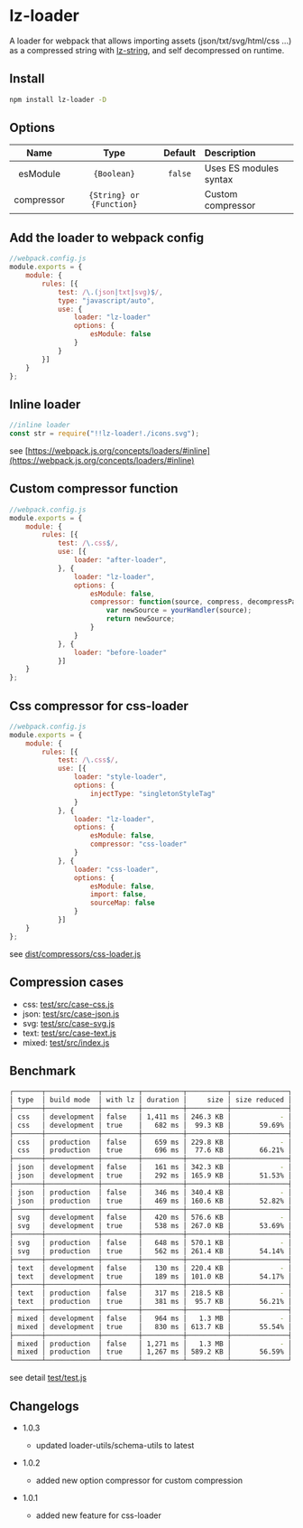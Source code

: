 # lz-loader

A loader for webpack that allows importing assets (json/txt/svg/html/css ...) as a compressed string with [lz-string](https://github.com/pieroxy/lz-string), and self decompressed on runtime.

## Install
```sh
npm install lz-loader -D
```

## Options
| Name        |       Type               | Default | Description            |
| :---------: | :----------------------: | :-----: | :--------------------- |
| esModule    | `{Boolean}`              | `false` | Uses ES modules syntax |
| compressor  | `{String} or {Function}` |         | Custom compressor      |

## Add the loader to webpack config
```js
//webpack.config.js
module.exports = {
    module: {
        rules: [{
            test: /\.(json|txt|svg)$/,
            type: "javascript/auto",
            use: {
                loader: "lz-loader"
                options: {
                    esModule: false
                }
            }
        }]
    }
};
```

## Inline loader
```js
//inline loader
const str = require("!!lz-loader!./icons.svg");
```
see [https://webpack.js.org/concepts/loaders/#inline](https://webpack.js.org/concepts/loaders/#inline)

## Custom compressor function
```js
//webpack.config.js
module.exports = {
    module: {
        rules: [{
            test: /\.css$/,
            use: [{
                loader: "after-loader",
            }, {
                loader: "lz-loader",
                options: {
                    esModule: false,
                    compressor: function(source, compress, decompressPath, options) {
                        var newSource = yourHandler(source);
                        return newSource;
                    }
                }
            }, {
                loader: "before-loader"
            }]
    }
};
```
## Css compressor for css-loader 
```js
//webpack.config.js
module.exports = {
    module: {
        rules: [{
            test: /\.css$/,
            use: [{
                loader: "style-loader",
                options: {
                    injectType: "singletonStyleTag"
                }
            }, {
                loader: "lz-loader",
                options: {
                    esModule: false,
                    compressor: "css-loader"
                }
            }, {
                loader: "css-loader",
                options: {
                    esModule: false,
                    import: false,
                    sourceMap: false
                }
            }]
    }
};
```
see [dist/compressors/css-loader.js](dist/compressors/css-loader.js)

## Compression cases
* css: [test/src/case-css.js](test/src/case-css.js)
* json: [test/src/case-json.js](test/src/case-json.js)
* svg: [test/src/case-svg.js](test/src/case-svg.js)
* text: [test/src/case-text.js](test/src/case-text.js)
* mixed: [test/src/index.js](test/src/index.js)
## Benchmark
```sh
┌───────┬─────────────┬─────────┬──────────┬──────────┬──────────────┐
│ type  │ build mode  │ with lz │ duration │     size │ size reduced │
├───────┼─────────────┼─────────┼──────────┼──────────┼──────────────┤
│ css   │ development │ false   │ 1,411 ms │ 246.3 KB │            - │
│ css   │ development │ true    │   682 ms │  99.3 KB │       59.69% │
├───────┼─────────────┼─────────┼──────────┼──────────┼──────────────┤
│ css   │ production  │ false   │   659 ms │ 229.8 KB │            - │
│ css   │ production  │ true    │   696 ms │  77.6 KB │       66.21% │
├───────┼─────────────┼─────────┼──────────┼──────────┼──────────────┤
│ json  │ development │ false   │   161 ms │ 342.3 KB │            - │
│ json  │ development │ true    │   292 ms │ 165.9 KB │       51.53% │
├───────┼─────────────┼─────────┼──────────┼──────────┼──────────────┤
│ json  │ production  │ false   │   346 ms │ 340.4 KB │            - │
│ json  │ production  │ true    │   469 ms │ 160.6 KB │       52.82% │
├───────┼─────────────┼─────────┼──────────┼──────────┼──────────────┤
│ svg   │ development │ false   │   420 ms │ 576.6 KB │            - │
│ svg   │ development │ true    │   538 ms │ 267.0 KB │       53.69% │
├───────┼─────────────┼─────────┼──────────┼──────────┼──────────────┤
│ svg   │ production  │ false   │   648 ms │ 570.1 KB │            - │
│ svg   │ production  │ true    │   562 ms │ 261.4 KB │       54.14% │
├───────┼─────────────┼─────────┼──────────┼──────────┼──────────────┤
│ text  │ development │ false   │   130 ms │ 220.4 KB │            - │
│ text  │ development │ true    │   189 ms │ 101.0 KB │       54.17% │
├───────┼─────────────┼─────────┼──────────┼──────────┼──────────────┤
│ text  │ production  │ false   │   317 ms │ 218.5 KB │            - │
│ text  │ production  │ true    │   381 ms │  95.7 KB │       56.21% │
├───────┼─────────────┼─────────┼──────────┼──────────┼──────────────┤
│ mixed │ development │ false   │   964 ms │   1.3 MB │            - │
│ mixed │ development │ true    │   830 ms │ 613.7 KB │       55.54% │
├───────┼─────────────┼─────────┼──────────┼──────────┼──────────────┤
│ mixed │ production  │ false   │ 1,271 ms │   1.3 MB │            - │
│ mixed │ production  │ true    │ 1,267 ms │ 589.2 KB │       56.59% │
└───────┴─────────────┴─────────┴──────────┴──────────┴──────────────┘
```
see detail [test/test.js](test/test.js)

## Changelogs

- 1.0.3
  - updated loader-utils/schema-utils to latest

- 1.0.2
  - added new option compressor for custom compression

- 1.0.1
  - added new feature for css-loader